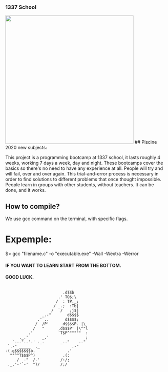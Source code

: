### 1337 School
<IMG SRC="https://1337.ma/static/b8296aebbcc7fb3ce15ae9e4a66d82fa/25252/cluster.jpg" WIDTH="400">
## Piscine 2020 new subjects:

This project is a programming bootcamp at 1337 school, it lasts roughly 
4 weeks, working 7 days a week, day and night.
These bootcamps cover the basics so there's no need to have any experience at
all. People will try and will fail, over and over again. This trial-and-error
process is necessary in order to find solutions to different problems that 
once thought impossible. People learn in groups with other
students, without teachers. It can be done, and it works.

## How to compile?

We use gcc command on the terminal, with specific flags.

# Expemple:

$> gcc "filename.c" -o "executable.exe" -Wall -Wextra -Werror

#### IF YOU WANT TO LEARN START FROM THE BOTTOM. 
#### GOOD LUCK.
                               __
                             .d$$b
                           .' TO$;\
                          /  : TP._;
                         / _.;  :Tb|
                        /   /   ;j$j
                    _.-"       d$$$$
                  .' ..       d$$$$;
                 /  /P'      d$$$$P. |\
                /   "      .d$$$P' |\^"l
              .'           `T$P^"""""  :
          ._.'      _.'                ;
       `-.-".-'-' ._.       _.-"    .-"
     `.-" _____  ._              .-"
    -(.g$$$$$$$b.              .'
      ""^^T$$$P^)            .(:
        _/  -"  /.'         /:/;
     ._.'-'`-'  ")/         /;/

